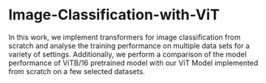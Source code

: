 # Image-Classification-with-ViT

In this work, we implement transformers for image classification from scratch and analyse the training performance on multiple data sets for a variety of settings. Additionally, we perform a comparison of the model performance of ViTB/16 pretrained model with our ViT Model implemented from scratch on a few selected datasets.
